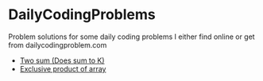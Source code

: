 # DailyCodingProblems
Problem solutions for some daily coding problems I either find online or get from dailycodingproblem.com

- [Two sum (Does sum to K)](01/doesSumToK.swift)
- [Exclusive product of array](02/exclusiveProduct.swift)
